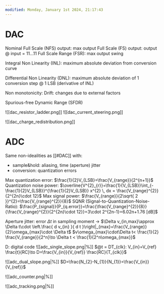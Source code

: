 ```yaml
---
modified: Monday, January 1st 2024, 21:17:43
---
```


# DAC
Nominal Full Scale (NFS) output: max output
Full Scale (FS) output: output @ input = 11...11
Full Scale Range (FSR): max output swing

Integral Non Linearity (INL): maximum absolute deviation from conversion curve

Differential Non Linearity (DNL): maximum absolute deviation of 1 conversion step @ 1 LSB (derivative of INL)

Non monotonicity: 
Drift: changes due to external factors

Spurious-free Dynamic Range (SFDR)

![[dac_resistor_ladder.png]]
![[dac_current_steering.png]]

![[dac_charge_redistribution.png]]

# ADC

Same non-idealities as [[#DAC]] with:
- sample&hold: aliasing, time (aperture) jitter
- conversion: quantization errors

Max quantization error: $\frac{1}{2}V_{LSB}=\frac{V_{range}}{2^{n+1}}$
Quantization noise power: $\overline{V^{2}_{r}}=\frac{1}{V_{LSB}}\int_{-\frac{1}{2}V_{LSB}}^{\frac{1}{2}V_{LSB}} x^{2} \, dx = \frac{V_{range}^{2}}{2^{2n}\cdot 12}$
Max signal power: $\frac{V_{range}}{2\sqrt{ 2 }}^{2}=\frac{V_{range}^{2}}{8}$
SQNR (Signal-to-Quantization-Noise-Ratio): $\frac{P_{signal}}{P_{q.error}}=\frac{\frac{V_{range}^{2}}{8}}{\frac{V_{range}^{2}}{2^{2n}\cdot 12}}=3\cdot 2^{2n-1}=6.02n+1.76 [dB]$

Aperture jitter: error $\Delta t$ in sampling moment -> $\Delta v_{in,max}\approx \Delta t\cdot \left.\frac{ d v_{in} }{ d t }\right|_{max}=\frac{V_{range}}{2}\omega_{max}\cdot \Delta t$
$v\omega_{max}\cdot\Delta t< \frac{1}{2} \frac{V_{range}}{2^n}\to \Delta t < \frac{1}{2^n\omega_{max}}$

D: digital code
![[adc_single_slope.png|%]]
$@t = DT_{clk}: V_{in}=V_{ref} \frac{t}{RC}\to D=\frac{V_{in}}{V_{ref}} \frac{RC}{T_{clk}}$

![[adc_dual_slope.png|%]]
$D=\frac{N_{2}-N_{1}}{N_{1}}=\frac{V_{in}}{V_{ref}}$

![[adc_counter.png|%]]

![[adc_tracking.png|%]]
